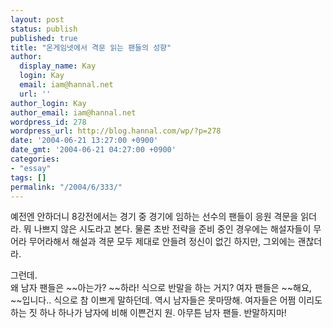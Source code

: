 ```yaml
---
layout: post
status: publish
published: true
title: "온게임넷에서 격문 읽는 팬들의 성향"
author:
  display_name: Kay
  login: Kay
  email: iam@hannal.net
  url: ''
author_login: Kay
author_email: iam@hannal.net
wordpress_id: 278
wordpress_url: http://blog.hannal.com/wp/?p=278
date: '2004-06-21 13:27:00 +0900'
date_gmt: '2004-06-21 04:27:00 +0900'
categories:
- "essay"
tags: []
permalink: "/2004/6/333/"
---
```

<p>예전엔 안하더니 8강전에서는 경기 중 경기에 임하는 선수의 팬들이 응원 격문을 읽더라. 뭐 나쁘지 않은 시도라고 본다. 물론 초반 전략을 준비 중인 경우에는 해설자들이 무어라 무어라해서 해설과 격문 모두 제대로 안들려 정신이 없긴 하지만, 그외에는 괜찮더라.</p>
<p>그런데.<br />
왜 남자 팬들은 ~~아는가? ~~하라! 식으로 반말을 하는 거지? 여자 팬들은 ~~해요, ~~입니다.. 식으로 참 이쁘게 말하던데. 역시 남자들은 못마땅해. 여자들은 어쩜 이리도 하는 짓 하나 하나가 남자에 비해 이쁜건지 원. 아무튼 남자 팬들. 반말하지마!</p>
